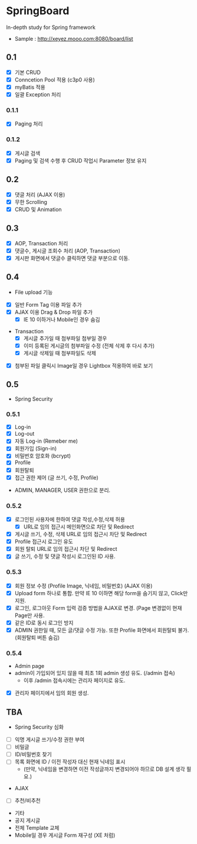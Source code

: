 # SpringBoard
In-depth study for Spring framework

- Sample : http://xeyez.mooo.com:8080/board/list

## 0.1
- [X] 기본 CRUD
 -  [X] Conncetion Pool 적용 (c3p0 사용)
 -  [X] myBatis 적용
- [X] 일괄 Exception 처리

### 0.1.1
- [X] Paging 처리

### 0.1.2
- [X] 게시글 검색
- [X] Paging 및 검색 수행 후 CRUD 작업시 Parameter 정보 유지

## 0.2
- [X] 댓글 처리 (AJAX 이용)
 - [X] 무한 Scrolling
 - [X] CRUD 및 Animation

## 0.3
- [X] AOP, Transaction 처리
 - [X] 댓글수, 게시글 조회수 처리 (AOP, Transaction)
  - [X] 게시판 화면에서 댓글수 클릭하면 댓글 부분으로 이동.

## 0.4
- File upload 기능
 - [X] 일반 Form Tag 이용 파일 추가
 - [X] AJAX 이용 Drag & Drop 파일 추가
   - [X] IE 10 이하거나 Mobile인 경우 숨김
 - Transaction
    - [X] 게시글 추가일 때 첨부파일 첨부일 경우
    - [X] 이미 등록된 게시글의 첨부파일 수정 (전체 삭제 후 다시 추가)
    - [X] 게시글 삭제일 때 첨부파일도 삭제

 - [X] 첨부된 파일 클릭시 Image일 경우 Lightbox 적용하여 바로 보기

## 0.5
- Spring Security

### 0.5.1
 - [X] Log-in
 - [X] Log-out
 - [X] 자동 Log-in (Remeber me)
 - [X] 회원가입 (Sign-in)
  - [X] 비밀번호 암호화 (bcrypt)
 - [X] Profile
 - [X] 회원탈퇴
 - [X] 접근 권한 제어 (글 쓰기, 수정, Profile)
  - ADMIN, MANAGER, USER 권한으로 분리.

### 0.5.2
 - [X] 로그인된 사용자에 한하여 댓글 작성,수정,삭제 허용
   - [X] URL로 임의 접근시 메인화면으로 차단 및 Redirect
 - [X] 게시글 쓰기, 수정, 삭제 URL로 임의 접근시 차단 및 Redirect
 - [X] Profile 접근시 로그인 유도
 - [X] 회원 탈퇴 URL로 임의 접근시 차단 및 Redirect
 - [X] 글 쓰기, 수정 및 댓글 작성시 로그인된 ID 사용.

### 0.5.3
 - [X] 회원 정보 수정 (Profile Image, 닉네임, 비밀번호) (AJAX 이용)
 - [X] Upload form 하나로 통합. 만약 IE 10 이하면 해당 form을 숨기지 않고, Click만 지원.
 - [X] 로그인, 로그아웃 Form 입력 검증 방법을 AJAX로 변경. (Page 변경없이 현재 Page만 사용.
 - [X] 같은 ID로 동시 로그인 방지
 - [X] ADMIN 권한일 때, 모든 글/댓글 수정 가능. 또한 Profile 화면에서 회원탈퇴 불가.  (회원탈퇴 버튼 숨김)

### 0.5.4
 - Admin page
 - admin이 가입되어 있지 않을 때 최초 1회 admin 생성 유도. (/admin 접속)
   - 이후 /admin 접속시에는 관리자 페이지로 유도.
 - [X] 관리자 페이지에서 임의 회원 생성.

## TBA
- Spring Security 심화
 - [ ] 익명 게시글 쓰기/수정 권한 부여
 - [ ] 비밀글
 - [ ] ID/비밀번호 찾기
 - [ ] 목록 화면에 ID / 이전 작성자 대신 현재 닉네임 표시
   - (만약, 닉네임을 변경하면 이전 작성글까지 변경되어야 하므로 DB 설계 생각 필요.)

- AJAX
 - [ ] 추천/비추천
 
- 기타
 - 공지 게시글
 - 전체 Template 교체
 - Mobile일 경우 게시글 Form 재구성 (XE 처럼)
